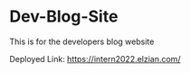 # Dev-Blog-Site
This is for the developers blog website


Deployed Link: https://intern2022.elzian.com/
